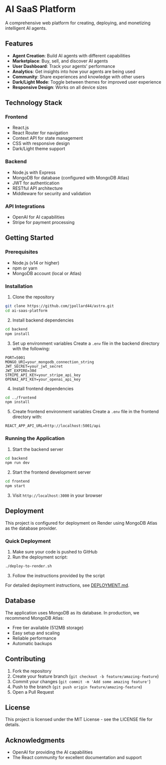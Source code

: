 # AI SaaS Platform

A comprehensive web platform for creating, deploying, and monetizing intelligent AI agents.

## Features

- **Agent Creation**: Build AI agents with different capabilities
- **Marketplace**: Buy, sell, and discover AI agents
- **User Dashboard**: Track your agents' performance
- **Analytics**: Get insights into how your agents are being used
- **Community**: Share experiences and knowledge with other users
- **Dark/Light Mode**: Toggle between themes for improved user experience
- **Responsive Design**: Works on all device sizes

## Technology Stack

### Frontend
- React.js
- React Router for navigation
- Context API for state management
- CSS with responsive design
- Dark/Light theme support

### Backend
- Node.js with Express
- MongoDB for database (configured with MongoDB Atlas)
- JWT for authentication
- RESTful API architecture
- Middleware for security and validation

### API Integrations
- OpenAI for AI capabilities
- Stripe for payment processing

## Getting Started

### Prerequisites
- Node.js (v14 or higher)
- npm or yarn
- MongoDB account (local or Atlas)

### Installation

1. Clone the repository
```bash
git clone https://github.com/jpollard44/astro.git
cd ai-saas-platform
```

2. Install backend dependencies
```bash
cd backend
npm install
```

3. Set up environment variables
Create a `.env` file in the backend directory with the following:
```
PORT=5001
MONGO_URI=your_mongodb_connection_string
JWT_SECRET=your_jwt_secret
JWT_EXPIRE=30d
STRIPE_API_KEY=your_stripe_api_key
OPENAI_API_KEY=your_openai_api_key
```

4. Install frontend dependencies
```bash
cd ../frontend
npm install
```

5. Create frontend environment variables
Create a `.env` file in the frontend directory with:
```
REACT_APP_API_URL=http://localhost:5001/api
```

### Running the Application

1. Start the backend server
```bash
cd backend
npm run dev
```

2. Start the frontend development server
```bash
cd frontend
npm start
```

3. Visit `http://localhost:3000` in your browser

## Deployment

This project is configured for deployment on Render using MongoDB Atlas as the database provider.

### Quick Deployment

1. Make sure your code is pushed to GitHub
2. Run the deployment script:
```bash
./deploy-to-render.sh
```
3. Follow the instructions provided by the script

For detailed deployment instructions, see [DEPLOYMENT.md](DEPLOYMENT.md).

## Database

The application uses MongoDB as its database. In production, we recommend MongoDB Atlas:

- Free tier available (512MB storage)
- Easy setup and scaling
- Reliable performance
- Automatic backups

## Contributing

1. Fork the repository
2. Create your feature branch (`git checkout -b feature/amazing-feature`)
3. Commit your changes (`git commit -m 'Add some amazing feature'`)
4. Push to the branch (`git push origin feature/amazing-feature`)
5. Open a Pull Request

## License

This project is licensed under the MIT License - see the LICENSE file for details.

## Acknowledgments

- OpenAI for providing the AI capabilities
- The React community for excellent documentation and support
